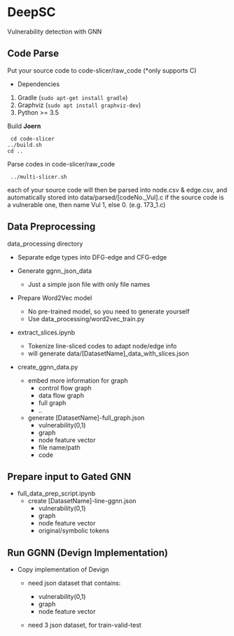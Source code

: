# DeepSC
Vulnerability detection with GNN

## Code Parse

Put your source code to code-slicer/raw_code (*only supports C)

* Dependencies

1. Gradle (`sudo apt-get install gradle`)
2. Graphviz (`sudo apt install graphviz-dev`)
3. Python >= 3.5

Build **Joern**
<pre lang="markdown"><code> cd code-slicer
../build.sh
cd ..
</code></pre>

Parse codes in code-slicer/raw_code
<pre lang="markdown"><code> ../multi-slicer.sh
</code></pre>

each of your source code will then be parsed into node.csv & edge.csv, and automatically stored into data/parsed/[codeNo._Vul].c
if the source code is a vulnerable one, then name Vul 1, else 0. (e.g. 173_1.c)

## Data Preprocessing

data_processing directory

* Separate edge types into DFG-edge and CFG-edge

* Generate ggnn_json_data
    * Just a simple json file with only file names

* Prepare Word2Vec model
    * No pre-trained model, so you need to generate yourself
    * Use data_processing/word2vec_train.py

* extract_slices.ipynb
    * Tokenize line-sliced codes to adapt node/edge info
    * will generate data/[DatasetName]_data_with_slices.json

* create_ggnn_data.py
    * embed more information for graph
        * control flow graph
        * data flow graph
        * full graph
        * ..
    * generate [DatasetName]-full_graph.json
        * vulnerability(0,1)
        * graph
        * node feature vector
        * file name/path
        * code

## Prepare input to Gated GNN

* full_data_prep_script.ipynb
    * create [DatasetName]-line-ggnn.json
        * vulnerability(0,1)
        * graph
        * node feature vector
        * original/symbolic tokens


## Run GGNN (Devign Implementation)

* Copy implementation of Devign
    * need json dataset that contains:
        * vulnerability(0,1)
        * graph
        * node feature vector

    * need 3 json dataset, for train-valid-test

 
